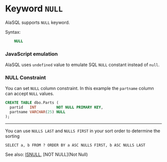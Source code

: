# Keyword `NULL`

AlaSQL supports ```NULL``` keyword.

Syntax:
```sql
    NULL
```


### JavaScript emulation

AlaSQL uses ```undefined``` value to emulate SQL ```NULL``` constant instead of ```null```. 

### NULL Constraint

You can set ```NULL``` column constraint. In this example the ```partname``` column can accept ```NULL``` values.
```sql
CREATE TABLE dbo.Parts (
  partid   INT         NOT NULL PRIMARY KEY,
  partname VARCHAR(25) NULL
);
```

----

You can use `NULLS LAST` and `NULLS FIRST` in your sort order to determine the sorting

    SELECT a, b FROM ? ORDER BY a ASC NULLS FIRST, b ASC NULLS LAST

See also: [ISNULL](Isnull), [NOT NULL](Not Null)
